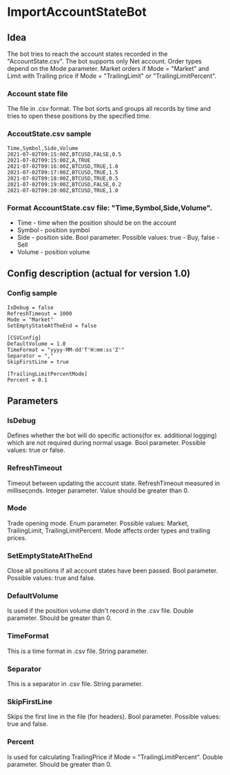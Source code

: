 ﻿ImportAccountStateBot
===

## Idea

The bot tries to reach the account states recorded in the "AccountState.csv". The bot supports only Net account. Order types depend on the Mode parameter. Market orders if Mode = "Market" and Limit with Trailing price if Mode = "TrailingLimit" or "TrailingLimitPercent".

### Account state file
The file in .csv format. The bot sorts and groups all records by time and tries to open these positions by the specified time.

### AccoutState.csv sample
```
Time,Symbol,Side,Volume
2021-07-02T09:15:00Z,BTCUSD,FALSE,0.5
2021-07-02T09:15:00Z,A,TRUE
2021-07-02T09:16:00Z,BTCUSD,TRUE,1.0
2021-07-02T09:17:00Z,BTCUSD,TRUE,1.5
2021-07-02T09:18:00Z,BTCUSD,TRUE,0.5
2021-07-02T09:19:00Z,BTCUSD,FALSE,0.2
2021-07-02T09:20:00Z,BTCUSD,TRUE,1.0
```

### Format AccountState.csv file: "Time,Symbol,Side,Volume".

* Time - time when the position should be on the account
* Symbol - position symbol
* Side - position side. Bool parameter. Possible values: true - Buy, false - Sell
* Volume - position volume

## Config description (actual for version 1.0)
### Config sample
```
IsDebug = false
RefreshTimeout = 1000
Mode = "Market"
SetEmptyStateAtTheEnd = false

[CSVConfig]
DefaultVolume = 1.0
TimeFormat = "yyyy-MM-dd'T'H:mm:ss'Z'"
Separator = ","
SkipFirstLine = true

[TrailingLimitPercentMode]
Percent = 0.1
```
## Parameters

### IsDebug
Defines whether the bot will do specific actions(for ex. additional logging) which are not required during normal usage. Bool parameter. Possible values: true or false.

### RefreshTimeout
Timeout between updating the account state. RefreshTimeout measured in milliseconds. Integer parameter. Value should be greater than 0.

### Mode
Trade opening mode. Enum parameter. Possible values: Market, TrailingLimit, TrailingLimitPercent. Mode affects order types and trailing prices.

### SetEmptyStateAtTheEnd
Close all positions if all account states have been passed. Bool parameter. Possible values: true and false.

### DefaultVolume
Is used if the position volume didn't record in the .csv file. Double parameter. Should be greater than 0.

### TimeFormat
This is a time format in .csv file. String parameter.

### Separator
This is a separator in .csv file. String parameter.

### SkipFirstLine
Skips the first line in the file (for headers). Bool parameter. Possible values: true and false.

### Percent
Is used for calculating TrailingPrice if Mode = "TrailingLimitPercent". Double parameter. Should be greater than 0.
